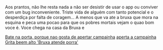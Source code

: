 Aos prantos, não lhe resta nada a não ser desistir de usar o app ou conviver com um bug inconveniente.
Triste vida de alguém com tanto potencial e o desperdiça por falta de coragem...
A menos que va ate a bruxa que mora na esquina e peca uma pocao para que os pobres mortais vejam o quao bom voce é.
Voce chega na casa da Bruxa e 

[Bate na porta, porque nao gosta de apertar campainha](Campainha/Campainha.md)
[aperta a campainha](Campainha/Campainha.md)
[Grita beem alto 'Bruxa atende porra'](Grita/Grita.md)